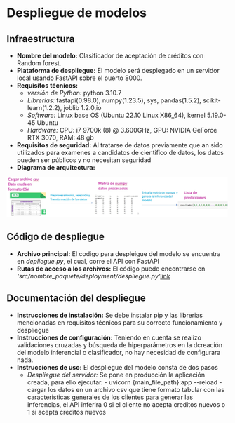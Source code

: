# Despliegue de modelos

## Infraestructura

- **Nombre del modelo:** Clasificador de aceptación de créditos con Random forest.
- **Plataforma de despliegue:** El modelo será desplegado en un servidor local usando FastAPI sobre el puerto 8000.
- **Requisitos técnicos:** 
    - *versión de Python:* python 3.10.7
    - *Librerias:* fastapi(0.98.0), numpy(1.23.5), sys, pandas(1.5.2), scikit-learn(1.2.2), joblib 1.2.0,io 
    - *Software:* Linux base OS (Ubuntu 22.10 Linux X86_64), kernel 5.19.0-45 Ubuntu
    - *Hardware:* CPU: i7 9700k (8) @ 3.600GHz, GPU: NVIDIA GeForce RTX 3070, RAM: 48 gb
- **Requisitos de seguridad:** Al tratarse de datos previamente que an sido utilizados para examenes a candidatos de cientifico de datos, los datos pueden ser públicos y no necesitan seguridad  
- **Diagrama de arquitectura:**

![tcga_example](imagenes/flujo_del_despliege.jpg)

## Código de despliegue

- **Archivo principal:** El codigo para despleigue del modelo se encuentra en *depliegue.py*, el cual, corre el API con FastAPI
- **Rutas de acceso a los archivos:** El código puede encontrarse en *'src/nombre_paquete/deployment/despliegue.py'*[link](https://github.com/Leomorya/-MLDS6project/blob/entrega_cuatro/src/nombre_paquete/deployment/despliegue.py)

## Documentación del despliegue

- **Instrucciones de instalación:** Se debe instalar pip y las librerias mencionadas en requisitos técnicos para su correcto funcionamiento y despliegue   
- **Instrucciones de configuración:** Teniendo en cuenta se realizo validaciones cruzadas y búsqueda de hiperparámetros en la dcreación del modelo inferencial o clasificador, no hay necesidad de configurara nada.
- **Instrucciones de uso:** El despliegue del modelo consta de dos pasos
    - *Despliegue del servidor:* Se pone en producción la aplicación creada, para ello ejecutar.
          - uvicorn {main_file_path}:app --reload 
          - cargar los datos en un archivo csv que tiene formato tabular con las caracteristicas generales de los clientes para generar las inferencias, el API inferira 0 si el cliente no acepta creditos nuevos o 1 si acepta creditos nuevos  


